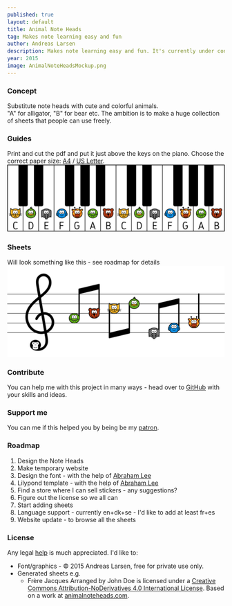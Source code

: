```yaml
---
published: true
layout: default
title: Animal Note Heads
tag: Makes note learning easy and fun
author: Andreas Larsen
description: Makes note learning easy and fun. It's currently under construction. The goal is to create an free database with sheets using Animal Note Heads.
year: 2015
image: AnimalNoteHeadsMockup.png
---
```


### Concept

Substitute note heads with cute and colorful animals.  
"A" for alligator, "B" for bear etc.
The ambition is to make a huge collection of sheets that people can use freely.

### Guides

Print and cut the pdf and put it just above the keys on the piano. Choose the correct paper size: [A4](assets/pdf/AnimalNoteHeads-keys-en-A4.pdf) / [US Letter](assets/pdf/AnimalNoteHeads-keys-en-Letter.pdf).
![AnimalNoteHeadskeys](assets/img/AnimalNoteHeadskeys.png)

### Sheets

Will look something like this - see roadmap for details
![AnimalNoteHeadsMockup](assets/img/AnimalNoteHeadsMockup.png)

### Contribute

You can help me with this project in many ways - head over to [GitHub](https://github.com/andreaslarsen/animalnoteheads) with your skills and ideas.

### Support me

You can me if this helped you by being be my [patron](https://www.patreon.com/andreaslarsen).

### Roadmap

1. Design the Note Heads
1. Make temporary website
1. Design the font - with the help of [Abraham Lee](http://fonts.openlilylib.org)  
1. Lilypond template - with the help of [Abraham Lee](http://fonts.openlilylib.org)  
1. Find a store where I can sell stickers - any suggestions?
1. Figure out the license so we all can  
1. Start adding sheets
1. Language support - currently en+dk+se - I'd like to add at least fr+es
1. Website update - to browse all the sheets

### License

Any legal [help](https://github.com/andreaslarsen/animalnoteheads/issues/1) is much appreciated. I'd like to:  

* Font/graphics - &copy; 2015 Andreas Larsen, free for private use only.  
* Generated sheets e.g.
  * <span xmlns:dct="http://purl.org/dc/terms/" property="dct:title">Frère Jacques</span> Arranged by <span xmlns:cc="http://creativecommons.org/ns#" property="cc:attributionName">John Doe</span> is licensed under a [Creative Commons Attribution-NoDerivatives 4.0 International License](http://creativecommons.org/licenses/by-nd/4.0/). Based on a work at [animalnoteheads.com](http://animalnoteheads.com).
